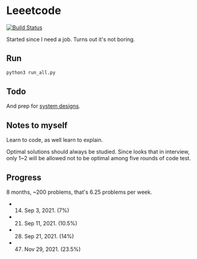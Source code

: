 # Leeetcode

[![Build Status](https://travis-ci.com/KHN190/LeeetCode.svg?branch=master)](https://travis-ci.com/KHN190/LeeetCode)

Started since I need a job. Turns out it's not boring.

## Run

```bash
python3 run_all.py
```

## Todo

And prep for [system designs](https://github.com/yangshun/tech-interview-handbook/tree/master/experimental/design).

## Notes to myself

Learn to code, as well learn to explain.

Optimal solutions should always be studied. Since looks that in interview, only 1~2 will be allowed not to be optimal among five rounds of code test.

## Progress

8 months, ~200 problems, that's 6.25 problems per week.
* 14. Sep 3, 2021. (7%)
* 21. Sep 11, 2021. (10.5%)
* 28. Sep 21, 2021. (14%)
* 47. Nov 29, 2021. (23.5%)
